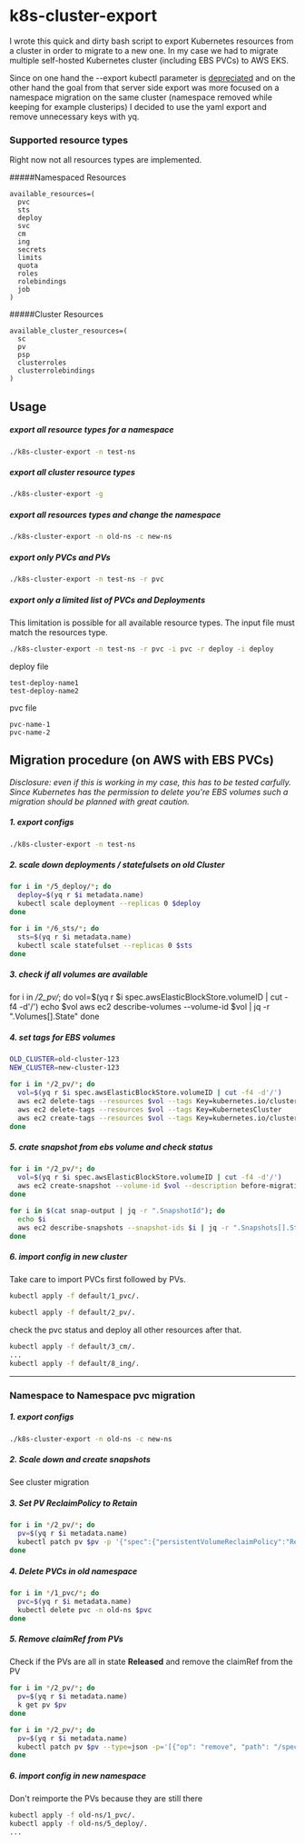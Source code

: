 # k8s-cluster-export

I wrote this quick and dirty bash script to export Kubernetes resources from a cluster in order to migrate to a new one. In my case we had to migrate multiple self-hosted Kubernetes cluster (including EBS PVCs) to AWS EKS.

Since on one hand the --export kubectl parameter is [depreciated](https://github.com/kubernetes/kubernetes/pull/73787) and on the other hand the goal from that server side export was more focused on a namespace migration on the same cluster (namespace removed while keeping for example clusterips) I decided to use the yaml export and remove unnecessary keys with yq.

### Supported resource types

Right now not all resources types are implemented.

#####Namespaced Resources
```
available_resources=(
  pvc
  sts
  deploy
  svc
  cm
  ing
  secrets
  limits
  quota
  roles
  rolebindings
  job
)
```

#####Cluster Resources
```
available_cluster_resources=(
  sc
  pv
  psp
  clusterroles
  clusterrolebindings
)
```
## Usage

##### export all resource types for a namespace
```bash
./k8s-cluster-export -n test-ns
```

##### export all cluster resource types
```bash
./k8s-cluster-export -g
```

##### export all resources types and change the namespace
```bash
./k8s-cluster-export -n old-ns -c new-ns
```

##### export only PVCs and PVs
```bash
./k8s-cluster-export -n test-ns -r pvc
```

##### export only a limited list of PVCs and Deployments

This limitation is possible for all available resource types. The input file must match the resources type.

```bash
./k8s-cluster-export -n test-ns -r pvc -i pvc -r deploy -i deploy
```

deploy file
```
test-deploy-name1
test-deploy-name2
```

pvc file
```
pvc-name-1
pvc-name-2
```

## Migration procedure (on AWS with EBS PVCs)

*Disclosure: even if this is working in my  case, this has to be tested carfully. Since Kubernetes has the permission to delete you're EBS volumes such a migration should be planned with great caution.*

##### 1. export configs
```bash
./k8s-cluster-export -n test-ns
```
##### 2. scale down deployments / statefulsets on old Cluster
```bash
for i in */5_deploy/*; do
  deploy=$(yq r $i metadata.name)
  kubectl scale deployment --replicas 0 $deploy
done

for i in */6_sts/*; do
  sts=$(yq r $i metadata.name)
  kubectl scale statefulset --replicas 0 $sts
done
```
##### 3. check if all volumes are available
for i in */2_pv/*; do
  vol=$(yq r $i spec.awsElasticBlockStore.volumeID | cut -f4 -d'/')
  echo $vol
  aws ec2 describe-volumes --volume-id $vol | jq -r ".Volumes[].State"
done


##### 4. set tags for EBS volumes
```bash
OLD_CLUSTER=old-cluster-123
NEW_CLUSTER=new-cluster-123

for i in */2_pv/*; do
  vol=$(yq r $i spec.awsElasticBlockStore.volumeID | cut -f4 -d'/')
  aws ec2 delete-tags --resources $vol --tags Key=kubernetes.io/cluster/$OLD_CLUSTER
  aws ec2 delete-tags --resources $vol --tags Key=KubernetesCluster
  aws ec2 create-tags --resources $vol --tags Key=kubernetes.io/cluster/$NEW_CLUSTER,Value=owned
done
```

##### 5. crate snapshot from ebs volume and check status
```bash
for i in */2_pv/*; do
  vol=$(yq r $i spec.awsElasticBlockStore.volumeID | cut -f4 -d'/')
  aws ec2 create-snapshot --volume-id $vol --description before-migration >> snap-output
done

for i in $(cat snap-output | jq -r ".SnapshotId"); do
  echo $i
  aws ec2 describe-snapshots --snapshot-ids $i | jq -r ".Snapshots[].State"
done
```

##### 6. import config in new cluster
Take care to import PVCs first followed by PVs.
```bash
kubectl apply -f default/1_pvc/.
```

```bash
kubectl apply -f default/2_pv/.
```
check the pvc status and deploy all other resources after that.

```bash
kubectl apply -f default/3_cm/.
...
kubectl apply -f default/8_ing/.
```
---
### Namespace to Namespace pvc migration

##### 1. export configs
```bash
./k8s-cluster-export -n old-ns -c new-ns
```
##### 2. Scale down and create snapshots
See cluster migration

##### 3. Set PV ReclaimPolicy to Retain
```bash
for i in */2_pv/*; do
  pv=$(yq r $i metadata.name)
  kubectl patch pv $pv -p '{"spec":{"persistentVolumeReclaimPolicy":"Retain"}}'
done
```

##### 4. Delete PVCs in old namespace

```bash
for i in */1_pvc/*; do
  pvc=$(yq r $i metadata.name)
  kubectl delete pvc -n old-ns $pvc
done
```

##### 5. Remove claimRef from PVs

Check if the PVs are all in state **Released** and remove the claimRef from the PV

```bash
for i in */2_pv/*; do
  pv=$(yq r $i metadata.name)
  k get pv $pv
done

for i in */2_pv/*; do
  pv=$(yq r $i metadata.name)
  kubectl patch pv $pv --type=json -p='[{"op": "remove", "path": "/spec/claimRef"}]'
done
```

##### 6. import config in new namespace

Don't reimporte the PVs because they are still there

```bash
kubectl apply -f old-ns/1_pvc/.
kubectl apply -f old-ns/5_deploy/.
...
```